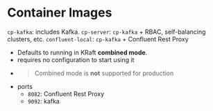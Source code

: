
# Container Images 
`cp-kafka`: includes Kafka.
`cp-server`: `cp-kafka` + RBAC, self-balancing clusters, etc.
`confluent-local`: `cp-kafka` + Confluent Rest Proxy
- Defaults to running in KRaft **combined mode**.
- requires no configuration to start using it
- > Combined mode is **not** supported for production
- ports
    - `8082`: Confluent Rest Proxy
    - `9092`: kafka